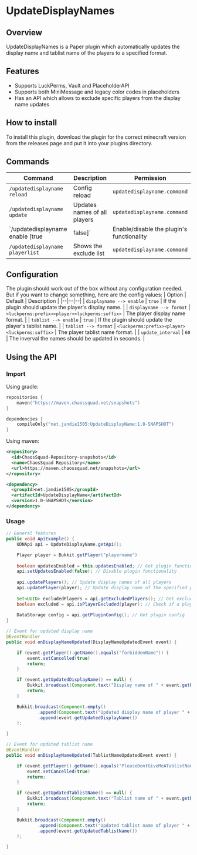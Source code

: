 # UpdateDisplayNames
## Overview
UpdateDisplayNames is a Paper plugin which automatically updates the display name and tablist name of the players to a specified format.
## Features
- Supports LuckPerms, Vault and PlaceholderAPI
- Supports both MiniMessage and legacy color codes in placeholders
- Has an API which allows to exclude specific players from the display name updates
## How to install
To install this plugin, download the plugin for the correct minecraft version from the releases page and put it into your plugins directory.
## Commands
| Command | Description | Permission |
|--|--|--|
| `/updatedisplayname reload` | Config reload | `updatedisplayname.command` |
| `/updatedisplayname update` | Updates names of all players | `updatedisplayname.command` |
| `/updatedisplayname enable [true|false]` | Enable/disable the plugin's functionality | `updatedisplayname.command` |
| `/updatedisplayname playerlist` | Shows the exclude list | `updatedisplayname.command` |
## Configuration
The plugin should work out of the box without any configuration needed.  
But if you want to change something, here are the config values:
| Option | Default | Description |
|--|--|--|
| `displayname --> enable` | `true` | If the plugin should update the player's display name. |
| `displayname --> format` | `<luckperms:prefix><player><luckperms:suffix>` | The player display name format. |
| `tablist --> enable` | `true` | If the plugin should update the player's tablist name. |
| `tablist --> format` | `<luckperms:prefix><player><luckperms:suffix>` | The player tablist name format. |
| `update_interval` | `60` | The inverval the names should be updated in seconds. |
## Using the API
### Import
Using gradle:
```kotlin
repositories {
    maven("https://maven.chaossquad.net/snapshots")
}

dependencies {
    compileOnly("net.jandie1505:UpdateDisplayName:1.0-SNAPSHOT")
}
```

Using maven:
```xml
<repository>
  <id>ChaosSquad-Repository-snapshots</id>
  <name>ChaosSquad Repository</name>
  <url>https://maven.chaossquad.net/snapshots</url>
</repository>
```
```xml
<dependency>
  <groupId>net.jandie1505</groupId>
  <artifactId>UpdateDisplayName</artifactId>
  <version>1.0-SNAPSHOT</version>
</dependency>
```

### Usage
```java
// General features
public void ApiExample() {
    UDNApi api = UpdateDisplayName.getApi();

    Player player = Bukkit.getPlayer("playername")
        
    boolean updatesEnabled = this.updatesEnabled; // Get plugin functionality status
    api.setUpdatesEnabled(false); // Disable plugin functionality
        
    api.updatePlayers(); // Update display names of all players
    api.updatePlayer(player); // Update display name of the specified player
        
    Set<UUID> excludedPlayers = api.getExcludedPlayers(); // Get excluded players
    boolean excluded = api.isPlayerExcluded(player); // Check if a player is excluded
        
    DataStorage config = api.getPluginConfig(); // Get plugin config
}

// Event for updated display name
@EventHandler
public void onDisplayNameUpdated(DisplayNameUpdatedEvent event) {

    if (event.getPlayer().getName().equals("forbiddenName")) {
        event.setCancelled(true)
        return;
    }

    if (event.getUpdatedDisplayName() == null) {
        Bukkit.broadcast(Component.text("Display name of " + event.getPlayer().getName() + " has been reset"))
        return;
    ]

    Bukkit.broadcast(Component.empty()
            .append(Component.text("Updated display name of player " + event.getPlayer().getName() + ": "))
            .append(event.getUpdatedDisplayName())
    );

}

// Event for updated tablist name
@EventHandler
public void onDisplayNameUpdated(TablistNameUpdatedEvent event) {

    if (event.getPlayer().getName().equals("PleaseDontGiveMeATablistName")) {
        event.setCancelled(true)
        return;
    }

    if (event.getUpdatedTablistName() == null) {
        Bukkit.broadcast(Component.text("Tablist name of " + event.getPlayer().getName() + " has been reset"))
        return;
    ]

    Bukkit.broadcast(Component.empty()
            .append(Component.text("Updated tablist name of player " + event.getPlayer().getName() + ": "))
            .append(event.getUpdatedTablistName())
    );

}
```
